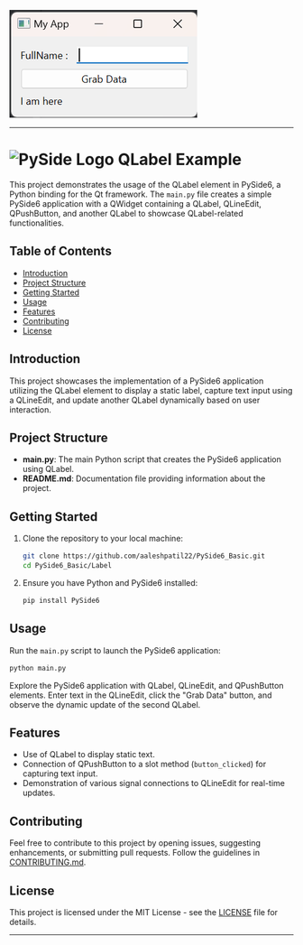 ![Screenshot](Screenshot.png)

---

# ![PySide Logo](https://qt-wiki-uploads.s3.amazonaws.com/images/0/07/PySideLogo1.png) QLabel Example

This project demonstrates the usage of the QLabel element in PySide6, a Python binding for the Qt framework. The `main.py` file creates a simple PySide6 application with a QWidget containing a QLabel, QLineEdit, QPushButton, and another QLabel to showcase QLabel-related functionalities.

## Table of Contents

- [Introduction](#introduction)
- [Project Structure](#project-structure)
- [Getting Started](#getting-started)
- [Usage](#usage)
- [Features](#features)
- [Contributing](#contributing)
- [License](#license)

## Introduction

This project showcases the implementation of a PySide6 application utilizing the QLabel element to display a static label, capture text input using a QLineEdit, and update another QLabel dynamically based on user interaction.

## Project Structure

- **main.py**: The main Python script that creates the PySide6 application using QLabel.
- **README.md**: Documentation file providing information about the project.

## Getting Started

1. Clone the repository to your local machine:

   ```bash
   git clone https://github.com/aaleshpatil22/PySide6_Basic.git
   cd PySide6_Basic/Label
   ```

2. Ensure you have Python and PySide6 installed:

   ```bash
   pip install PySide6
   ```

## Usage

Run the `main.py` script to launch the PySide6 application:

```bash
python main.py
```

Explore the PySide6 application with QLabel, QLineEdit, and QPushButton elements. Enter text in the QLineEdit, click the "Grab Data" button, and observe the dynamic update of the second QLabel.

## Features

- Use of QLabel to display static text.
- Connection of QPushButton to a slot method (`button_clicked`) for capturing text input.
- Demonstration of various signal connections to QLineEdit for real-time updates.

## Contributing

Feel free to contribute to this project by opening issues, suggesting enhancements, or submitting pull requests. Follow the guidelines in [CONTRIBUTING.md](CONTRIBUTING.md).

## License

This project is licensed under the MIT License - see the [LICENSE](../LICENSE.txt) file for details.

---
